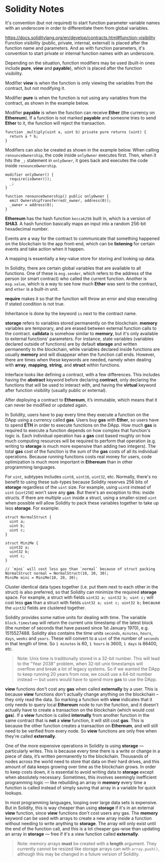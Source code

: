 # Solidity Notes

It's convention (but not required) to start function parameter variable names with an underscore in order to differentiate them from global variables.

https://docs.soliditylang.org/en/develop/contracts.html#function-visibility
Function visibility (public, private, internal, external) is placed after the function name and parameters. And as with function parameters, it's convention to start private or internal function names with an underscore.

Depending on the situation, function modifiers may be used (built-in ones include **pure**, **view** and **payable**), which is placed after the function visibility.

Modifier **view** is when the function is only viewing the variables from the contract, but not modifying it.

Modifier **pure** is when the function is not using any variables from the contract, as shown in the example below.

Modifier **payable** is when the function can receive **Ether** (the currency on **Ethereum**). If a function is not marked **payable** and someone tries to send **Ether** to it, the function will reject the transaction.

```solidity
function _multiply(uint a, uint b) private pure returns (uint) {
  return a * b;
}
```

Modifiers can also be created as shown in the example below. When calling `renounceOwnership`, the code inside `onlyOwner` executes first. Then, when it hits the `_;` statement in `onlyOwner`, it goes back and executes the code inside `renounceOwnership`.

```solidity
modifier onlyOwner() {
  require(isOwner());
  _;
}

function renounceOwnership() public onlyOwner {
  emit OwnershipTransferred(_owner, address(0));
  _owner = address(0);
}
```

**Ethereum** has the hash function `keccak256` built in, which is a version of **SHA3**. A hash function basically maps an input into a random 256-bit hexadecimal number.

Events are a way for the contract to communicate that something happened on the blockchain to the app front-end, which can be **listening** for certain events and take action when it happen.

A mapping is essentially a key-value store for storing and looking up data.

In Solidity, there are certain global variables that are available to all functions. One of these is `msg.sender`, which refers to the address of the person (or smart contract) who called the current function. Another is `msg.value`, which is a way to see how much **Ether** was sent to the contract, and `ether` is a built-in unit.

**require** makes it so that the function will throw an error and stop executing if stated condition is not true.

Inheritance is done by the keyword `is` next to the contract name.

**storage** refers to variables stored permanently on the blockchain.
**memory** variables are temporary, and are erased between external function calls to the contract.
**calldata** is somehow similar to **memory**, but it's only available to external functions' parameters.
For instance, state variables (variables declared outside of functions) are by default **storage** and written permanently to the blockchain, while variables declared inside functions are usually **memory** and will disappear when the function call ends.
However, there are times when these keywords are needed, namely when dealing with **array**, **mapping**, **string**, and **struct** within functions.

Interface looks like defining a contract, with a few differences. This includes having the **abstract** keyword before declaring **contract**, only declaring the functions that will be used to interact with, and having the **virtual** keyword after function visibility (usually public or external).

After deploying a contract to **Ethereum**, it’s immutable, which means that it can never be modified or updated again.

In Solidity, users have to pay every time they execute a function on the DApp using a currency called **gas**. Users buy **gas** with **Ether**, so users have to spend **ETH** in order to execute functions on the DApp. How much **gas** is required to execute a function depends on how complex that function's logic is. Each individual operation has a **gas** cost based roughly on how much computing resources will be required to perform that operation (e.g. writing to **storage** is much more expensive than adding two integers). The total **gas** cost of the function is the sum of the **gas** costs of all its individual operations. Because running functions costs real money for users, code optimization is much more important in **Ethereum** than in other programming languages.

For `uint`, subtypes includes `uint8`, `uint16`, `uint32`, etc. Normally, there's no benefit to using these sub-types because Solidity reserves 256 bits of **storage** regardless of the `uint` size. For example, using `uint8` instead of `uint` (`uint256`) won't save any **gas**.
But there's an exception to this: inside structs. If there are multiple `uint` inside a struct, using a smaller-sized `uint` when possible will allow Solidity to pack these variables together to take up less **storage**. For example:

```solidity
struct NormalStruct {
  uint a;
  uint b;
  uint c;
}

struct MiniMe {
  uint32 a;
  uint32 b;
  uint c;
}

// `mini` will cost less gas than `normal` because of struct packing
NormalStruct normal = NormalStruct(10, 20, 30);
MiniMe mini = MiniMe(10, 20, 30);
```

Cluster identical data types together (i.e. put them next to each other in the struct) is also preferred, so that Solidity can minimize the required **storage** space. For example, a struct with fields `uint32 a; uint32 b; uint c;` will cost less **gas** than a struct with fields `uint32 a; uint c; uint32 b;` because the `uint32` fields are clustered together.

Solidity provides some native units for dealing with time. The variable `block.timestamp` will return the current unix timestamp of the latest block (the number of seconds that have passed since 1st January 1970), e.g. 1515527488. Solidity also contains the time units `seconds`, `minutes`, `hours`, `days`, `weeks` and `years`. These will convert to a `uint` of the number of `seconds` in that length of time. So `1 minutes` is 60, `1 hours` is 3600, `1 days` is 86400, etc.

> Note: Unix time is traditionally stored in a 32-bit number. This will lead to the "Year 2038" problem, when 32-bit unix timestamps will overflow and break a lot of legacy systems. So if we wanted the DApp to keep running 20 years from now, we could use a 64-bit number instead — but users would have to spend more **gas** to use the DApp.

**view** functions don't cost any **gas** when called **externally** by a user. This is because **view** functions don't actually change anything on the blockchain – they only read the data. So marking a function with **view** indicates that it only needs to query local **Ethereum** node to run the function, and it doesn't actually have to create a transaction on the blockchain (which would cost **gas**). If a **view** function is called **internally** from another function in the same contract that is **not** a **view** function, it will still cost **gas**. This is because the other function creates a transaction on **Ethereum**, and will still need to be verified from every node. So **view** functions are only free when they're called **externally**.

One of the more expensive operations in Solidity is using **storage** — particularly writes. This is because every time there is a write or change in a piece of data, it’s written permanently to the blockchain. Thousands of nodes across the world need to store that data on their hard drives, and this amount of data keeps growing over time as the blockchain grows. In order to keep costs down, it is essential to avoid writing data to **storage** except when absolutely necessary. Sometimes, this involves seemingly inefficient programming logic — like rebuilding an array in **memory** every time a function is called instead of simply saving that array in a variable for quick lookups.

In most programming languages, looping over large data sets is expensive. But in Solidity, this is way cheaper than using **storage** if it's in an external **view** function, since **view** functions don't cost users any gas. The **memory** keyword can be used with arrays to create a new array inside a function without needing to write anything to **storage**. The array will only exist until the end of the function call, and this is a lot cheaper gas-wise than updating an array in **storage** — free if it's a view function called **externally**.

> Note: memory arrays **must** be created with a **length** argument. They currently cannot be resized like storage arrays can with `array.push()`, although this may be changed in a future version of Solidity.
